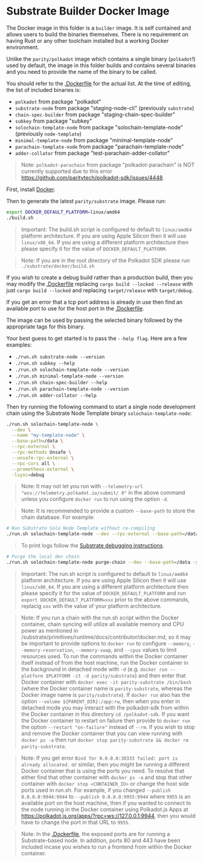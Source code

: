 # Substrate Builder Docker Image

The Docker image in this folder is a `builder` image. It is self contained and allows users to build the binaries
themselves. There is no requirement on having Rust or any other toolchain installed but a working Docker environment.

Unlike the `parity/polkadot` image which contains a single binary (`polkadot`!) used by default, the image in this
folder builds and contains several binaries and you need to provide the name of the binary to be called.

You should refer to the [.Dockerfile](./substrate_builder.Dockerfile) for the actual list. At the time of editing, the list of included binaries is:

- `polkadot` from package "polkadot"
- `substrate-node` from package "staging-node-cli" (previously `substrate`)
- `chain-spec-builder` from package "staging-chain-spec-builder"
- `subkey` from package "subkey"
- `solochain-template-node` from package "solochain-template-node" (previously `node-template`)
- `minimal-template-node` from package "minimal-template-node"
- `parachain-template-node` from package "parachain-template-node"
- `adder-collator` from package "test-parachain-adder-collator"

> Note: `polkadot-parachain` from package "polkadot-parachain" is NOT currently supported due to this error https://github.com/paritytech/polkadot-sdk/issues/4448.

First, install [Docker](https://docs.docker.com/get-docker/).

Then to generate the latest `parity/substrate` image. Please run:
```sh
export DOCKER_DEFAULT_PLATFORM=linux/amd64
./build.sh
```

> Important: The build.sh script is configured to default to `linux/amd64` platform architecture. If you are using Apple Silicon then it will use `linux/x86_64`. If you are using a different platform architecture then please specify it for the value of `DOCKER_DEFAULT_PLATFORM`.

> Note: If you are in the root directory of the Polkadot SDK please run `./substrate/docker/build.sh`

If you wish to create a debug build rather than a production build, then you may modify the
[.Dockerfile](./substrate_builder.Dockerfile) replacing `cargo build --locked --release` with just
`cargo build --locked` and replacing `target/release` with `target/debug`.

If you get an error that a tcp port address is already in use then find an available port to use for the host port in the [.Dockerfile](./substrate_builder.Dockerfile).

The image can be used by passing the selected binary followed by the appropriate tags for this binary.

Your best guess to get started is to pass the `--help flag`. Here are a few examples:

- `./run.sh substrate-node --version`
- `./run.sh subkey --help`
- `./run.sh solochain-template-node --version`
- `./run.sh minimal-template-node --version`
- `./run.sh chain-spec-builder --help`
- `./run.sh parachain-template-node --version`
- `./run.sh adder-collator --help`

Then try running the following command to start a single node development chain using the Substrate Node Template binary
`solochain-template-node`:

```sh
./run.sh solochain-template-node \
  --dev \
  --name "my-template-node" \
  --base-path=/data \
  --rpc-external \
  --rpc-methods Unsafe \
  --unsafe-rpc-external \
  --rpc-cors all \
  --prometheus-external \
  -lsync=debug
```

> Note: It may not let you run with `--telemetry-url "wss://telemetry.polkadot.io/submit/ 0"` in the above command unless you configure `docker run` to run using the option `-d`.

> Note: It is recommended to provide a custom `--base-path` to store the chain database. For example:

```sh
# Run Substrate Solo Node Template without re-compiling
./run.sh solochain-template-node --dev --rpc-external --base-path=/data
```

> To print logs follow the [Substrate debugging instructions](https://docs.substrate.io/test/debug/).

```sh
# Purge the local dev chain
./run.sh solochain-template-node purge-chain --dev --base-path=/data -y
```

> Important: The run.sh script is configured to default to `linux/amd64` platform architecture. If you are using Apple Silicon then it will use `linux/x86_64`. If you are using a different platform architecture then please specify it for the value of `DOCKER_DEFAULT_PLATFORM` and run `export DOCKER_DEFAULT_PLATFORM=xxx` prior to the above commands, replacig `xxx` with the value of your platform architecture.

> Note: If you run a chain with the run.sh script within the Docker container, chain syncing will utilize all available memory and CPU power as mentioned in /substrate/primitives/runtime/docs/contributor/docker.md, so it may be important to provide options to `docker run` to configure `--memory`, `--memory-reservation`, `--memory-swap`, and `--cpus` values to limit resources used. To run the commands within the Docker container itself instead of from the host machine, run the Docker container in the background in detached mode with `-d` (e.g. `docker run --platform $PLATFORM -it -d parity/substrate`) and then enter that Docker container with `docker exec -it parity-substrate /bin/bash` (where the Docker container name is `parity-substrate`, whereas the Docker image name is `parity/substrate`). If `docker run` also has the option `--volume ${PARENT_DIR}:/app:rw`, then when you enter in detached mode you may interact with the polkadot-sdk from within the Docker container in this directory `cd /polkadot-sdk`. If you want the Docker container to restart on failure then provide to `docker run` the option `--restart "on-failure"` instead of `--rm`. If you wish to stop and remove the Docker container that you can view running with `docker ps -a` then run `docker stop parity-substrate && docker rm parity-substrate`.

> Note: If you get error `Bind for 0.0.0.0:30333 failed: port is already allocated.` or similar, then you might be running a different Docker container that is using the ports you need. To resolve that either find that other container with `docker ps -a` and stop that other container with `docker stop <CONTAINER_ID>` or change the host side ports used in run.sh. For example, if you changed `--publish 0.0.0.0:9944:9944` to `--publish 0.0.0.0:9955:9944` where `9955` is an available port on the host machine, then if you wanted to connect to the node running in the Docker container using Polkadot.js Apps at https://polkadot.js.org/apps/?rpc=ws://127.0.0.1:9944, then you would have to change the port in that URL to `9955`.

> Note: In the [.Dockerfile](./substrate_builder.Dockerfile), the exposed ports are for running a Substrate-based node. In addition, ports 80 and 443 have been included incase you wishes to run a frontend from within the Docker container.
